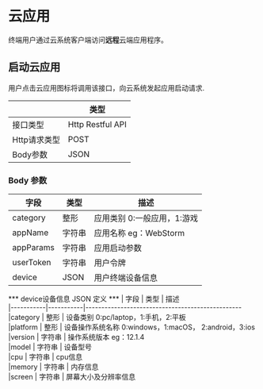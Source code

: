 # 云应用

终端用户通过云系统客户端访问**远程**云端应用程序。

## 启动云应用

用户点击云应用图标将调用该接口，向云系统发起应用启动请求.

|         		|	类型           		|
|---------------|-----------------------|
|接口类型 		|	Http Restful API |
|Http请求类型	|	POST	|
|Body参数		|	JSON	|

### Body 参数
|       字段  	|	类型     |       描述  				|
|---------------|-----------|---------------------------|
|category		|	整形 	| 应用类别 0:一般应用，1:游戏 	|
|appName		|	字符串	| 应用名称 eg：WebStorm 		|
|appParams		|	字符串	| 应用启动参数			 	|
|userToken		|	字符串	| 用户令牌					|
|device			|	JSON	| 用户终端设备信息				|

*** device设备信息 JSON 定义 ***
|    字段  	|	类型		|       描述  				
|-----------|-----------|-------------------------------------------------
|category	|	整形 	| 设备类别 0:pc/laptop，1:手机，2:平板 	
|platform	|	整形		| 设备操作系统名称 0:windows，1:macOS， 2:android，3:ios 	
|version	|	字符串	| 操作系统版本 eg：12.1.4			 	
|model		|	字符串	| 设备型号				
|cpu		|	字符串	| cpu信息				
|memory		|	字符串	| 内存信息				
|screen		|	字符串	| 屏幕大小及分辨率信息		

